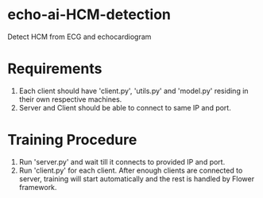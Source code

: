 # echo-ai-HCM-detection
Detect HCM from ECG and echocardiogram

# Requirements
1. Each client should have 'client.py', 'utils.py' and 'model.py' residing in their own respective machines. 
2. Server and Client should be able to connect to same IP and port.

# Training Procedure
1. Run 'server.py' and wait till it connects to provided IP and port.
2. Run 'client.py' for each client. After enough clients are connected to server, training will start automatically and the rest is handled by Flower framework.
